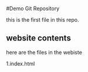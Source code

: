 #Demo Git Repository

this is the first file in this repo.

## website contents

here are the files in the webiste

1.index.html
